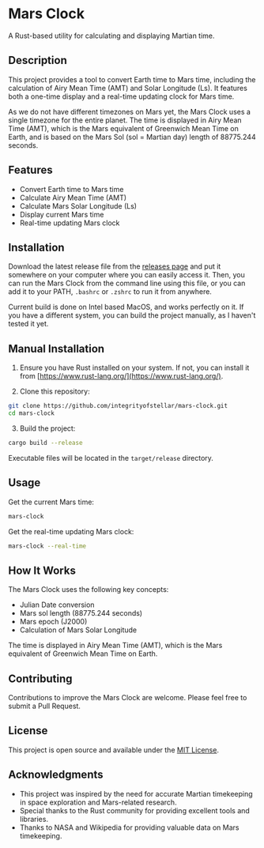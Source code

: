 # Mars Clock

A Rust-based utility for calculating and displaying Martian time.

## Description

This project provides a tool to convert Earth time to Mars time, including the calculation of Airy Mean Time (AMT) and Solar Longitude (Ls). It features both a one-time display and a real-time updating clock for Mars time.

As we do not have different timezones on Mars yet, the Mars Clock uses a single timezone for the entire planet. The time is displayed in Airy Mean Time (AMT), which is the Mars equivalent of Greenwich Mean Time on Earth, and is based on the Mars Sol (sol = Martian day) length of 88775.244 seconds.

## Features

- Convert Earth time to Mars time
- Calculate Airy Mean Time (AMT)
- Calculate Mars Solar Longitude (Ls)
- Display current Mars time
- Real-time updating Mars clock

## Installation
Download the latest release file from the [releases page]() and put it somewhere on your computer where you can easily access it.
Then, you can run the Mars Clock from the command line using this file, or you can add it to your PATH, `.bashrc` or `.zshrc` to run it from anywhere.

Current build is done on Intel based MacOS, and works perfectly on it. If you have a different system, you can build the project manually, as I haven't tested it yet.

## Manual Installation

1. Ensure you have Rust installed on your system. If not, you can install it from [https://www.rust-lang.org/](https://www.rust-lang.org/).

2. Clone this repository:
```bash
git clone https://github.com/integrityofstellar/mars-clock.git
cd mars-clock
```

3. Build the project:
```bash
cargo build --release
```

Executable files will be located in the `target/release` directory.

## Usage
Get the current Mars time:
```bash
mars-clock
```

Get the real-time updating Mars clock:
```bash
mars-clock --real-time
```

## How It Works

The Mars Clock uses the following key concepts:

- Julian Date conversion
- Mars sol length (88775.244 seconds)
- Mars epoch (J2000)
- Calculation of Mars Solar Longitude

The time is displayed in Airy Mean Time (AMT), which is the Mars equivalent of Greenwich Mean Time on Earth.

## Contributing

Contributions to improve the Mars Clock are welcome. Please feel free to submit a Pull Request.

## License

This project is open source and available under the [MIT License](LICENSE).

## Acknowledgments

- This project was inspired by the need for accurate Martian timekeeping in space exploration and Mars-related research.
- Special thanks to the Rust community for providing excellent tools and libraries.
- Thanks to NASA and Wikipedia for providing valuable data on Mars timekeeping.
